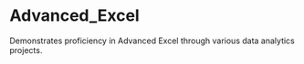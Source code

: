 # Advanced_Excel
Demonstrates proficiency in Advanced Excel through various data analytics projects.
